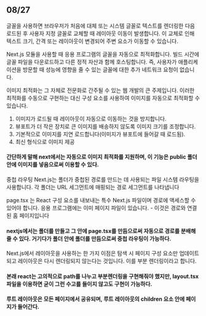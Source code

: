 ## 08/27

글꼴을 사용하면 브라우저가 처음에 대체 또는 시스템 글꼴로 텍스트를 렌더링한 다음 로드된 후 사용자 지정 글꼴로 교체할 때 레이아웃 이동이 발생합니다. 이 교체로 인해 텍스트 크기, 간격 또는 레이아웃이 변경되어 주변 요소가 이동할 수 있습니다.

Next.js 모듈을 사용할 때 응용 프로그램의 글꼴을 자동으로 최적화합니다. 빌드 시간에 글꼴 파일을 다운로드하고 다른 정적 자산과 함께 호스팅합니다. 즉, 사용자가 애플리케이션을 방문할 때 성능에 영향을 줄 수 있는 글꼴에 대한 추가 네트워크 요청이 없습니다.

이미지 최적화는 그 자체로 전문화로 간주될 수 있는 웹 개발의 큰 주제입니다. 이러한 최적화를 수동으로 구현하는 대신 구성 요소를 사용하여 이미지를 자동으로 최적화할 수 있습니다.

1. 이미지가 로드될 때 레이아웃이 자동으로 이동하는 것을 방지합니다.
2. 뷰포트가 더 작은 장치로 큰 이미지를 배송하지 않도록 이미지 크기를 조정합니다.
3. 기본적으로 이미지를 지연 로드합니다(이미지가 뷰포트에 들어갈 때 로드됨).
4. 최신 형식으로 이미지 제공

#### 간단하게 말해 next에서는 자동으로 이미지 최적화를 지원하며, 이 기능은 public 폴더 안에 이미지를 넣음으로써 이용할 수 있다.

중첩 라우팅
Next.js는 폴더가 중첩된 경로를 만드는 데 사용되는 파일 시스템 라우팅을 사용합니다. 각 폴더는 URL 세그먼트에 매핑되는 경로 세그먼트를 나타냅니다

page.tsx 는 React 구성 요소를 내보내는 특수 Next.js 파일이며 경로에 액세스할 수 있어야 합니다. 응용 프로그램에는 이미 페이지 파일이 있습니다. - 이것은 경로와 연결된 홈 페이지입니다

#### nextjs에서는 폴더를 만들고 그 안에 page.tsx를 만듬으로써 자동으로 경로를 분배해 줄 수 있다. 거기다가 폴더 안에 폴더를 만듬으로써 중첩 라우팅이 가능하다.

Next.js에서 레이아웃을 사용하는 한 가지 이점은 탐색 시 페이지 구성 요소만 업데이트되고 레이아웃은 다시 렌더링되지 않는다는 것입니다. 이를 부분 렌더링이라고 합니다.

#### 본래 react는 고의적으로 path를 나누고 부분렌더링을 구현해줘야 했지만, layout.tsx 파일을 이용하면 굳이 그런 수고를 들이지 않고도 구현이 가능하다.

#### 루트 레이아웃은 모든 페이지에서 공유되며, 루트 레이아웃의 children 요소 안에 페이지가 들어간다.
